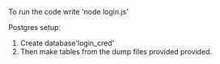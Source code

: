 To run the code write 'node login.js' 

Postgres setup:
1. Create database'login_cred'
2. Then make tables from the dump files provided provided.
